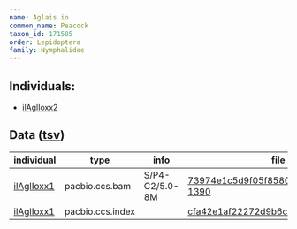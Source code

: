 ```yaml
---
name: Aglais io
common_name: Peacock
taxon_id: 171585
order: Lepidoptera
family: Nymphalidae
---
```


## Individuals:

  * [ilAglIoxx2](ilAglIoxx2.md)

## Data ([tsv](Aglais_io_data.tsv))

| individual | type | info | file |
| ---------- | ---- | ---- | ---- |
| [ilAglIoxx1](ilAglIoxx1.md) | pacbio.ccs.bam | S/P4-C2/5.0-8M | [73974e1c5d9f05f858051d04e07430a0-1390](https://darwin.cog.sanger.ac.uk/insects/Aglais_io/ilAglIoxx1/genomic_data/pacbio/m64097_200221_153301.ccs.bam) |
| [ilAglIoxx1](ilAglIoxx1.md) | pacbio.ccs.index |  | [cfa42e1af22272d9b6c85d3bdf0da0cf-2](https://darwin.cog.sanger.ac.uk/insects/Aglais_io/ilAglIoxx1/genomic_data/pacbio/m64097_200221_153301.ccs.bam.pbi) |
